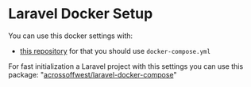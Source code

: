 # Laravel Docker Setup

You can use this docker settings with:

- [this repository](https://github.com/acrossoffwest/mproxy-docker-setup) for that you should use `docker-compose.yml`

For fast initialization a Laravel project with this settings you can use this package: "[acrossoffwest/laravel-docker-compose](https://github.com/acrossoffwest/laravel-docker-compose)"
